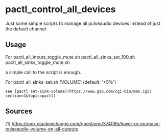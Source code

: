 # pactl_control_all_devices
Just some simple scripts to manage all pulseaudio devices instead of just the default channel.

## Usage
For 
	pactl_all_inputs_toggle_mute.sh
	pactl_all_sinks_set_100.sh
	pactl_all_sinks_toggle_mute.sh

a simple call to the script is enough. 

For 
	pactl_all_sinks_set.sh [VOLUME]  (default: '+5%')
	
	see [pactl set-sink-volume](https://www.gsp.com/cgi-bin/man.cgi?section=1&topic=pactl) 


## Sources
[1] https://unix.stackexchange.com/questions/374085/lower-or-increase-pulseaudio-volume-on-all-outputs
